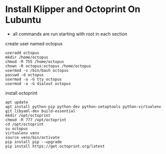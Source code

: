 # Install Klipper and Octoprint On Lubuntu

- all commands are run starting with root in each section

create user named octopus
```
useradd octopus
mkdir /home/octopus
chmod -R 755 /home/octopus
chown -R octopus:octopus /home/octopus
usermod -s /bin/bash octopus
passwd -d octopus
usermod -a -G tty octopus
usermod -a -G dialout octopus
```

install octoprint
```
apt update
apt install python-pip python-dev python-setuptools python-virtualenv git libyaml-dev build-essential
mkdir /opt/octoprint
chmod -R 777 /opt/octoprint
cd /opt/octoprint
su octopus
virtualenv venv
source venv/bin/activate
pip install pip --upgrade
pip install https://get.octoprint.org/latest
```
